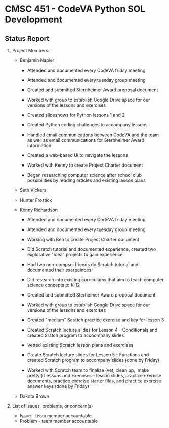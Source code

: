# CMSC 451 - CodeVA Python SOL Development
## Status Report

1. Project Members:
    * Benjamin Napier
    
         * Attended and documented every CodeVA friday meeting
         
         * Attended and documented every tuesday group meeting
         
         * Created and submitted Sternheimer Award proposal document
         
         * Worked with group to establish Google Drive space for our versions of the lessons and exercises
         
         * Created slideshows for Python lessons 1 and 2
         
         * Created Python coding challenges to accompany lessons
         
         * Handled email communications between CodeVA and the team as well as email communications for Sternheimer Award information
         
         * Created a web-based UI to navigate the lessons
         
         * Worked with Kenny to create Project Charter document
         
         * Began researching computer science after school club possibilities by reading articles and existing lesson plans
         
    * Seth Vickers
    * Hunter Frostick
    * Kenny Richardson
    
      * Attended and documented every CodeVA friday meeting
      
      * Attended and documented every tuesday group meeting

      * Working with Ben to create Project Charter document

      * Did Scratch tutorial and documented experience, created two explorative "idea" projects to gain experience

      * Had two non-compsci friends do Scratch tutorial and documented their exerpeinces

      * Did research into existing curriculums that aim to teach computer science concepts to K-12

      * Created and submitted Sterheimer Award proposal document

      * Worked with group to establish Google Drive space for our versions of the lessons and exercises

      * Created "medium" Scratch practice exercise and key for lesson 3

      * Created Scratch lecture slides for Lesson 4 - Conditionals and created Sratch program to accoompany slides

      * Vetted existing Scratch lesson plans and exercises

      * Create Scratch lecture slides for Lesson 5 - Functions and created Scratch program to accompany slides (done by Friday)

      * Worked with Scratch team to finalize (vet, clean up, 'make pretty') Lessons and Exercises - lesson slides, practice exercise documents, practice exercise starter files, and practice exercise answer keys (done by Friday)
    
    * Dakota Brown
  

2. List of issues, problems, or concern(s)
    * Issue - team member accountable
    * Problem - team member accountable
